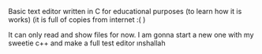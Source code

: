 Basic text editor written in C for educational purposes (to learn how it is works) (it is full of copies from internet :( )



It can only read and show files for now. I am gonna start a new one with my sweetie c++ and make a full test editor ınshallah
